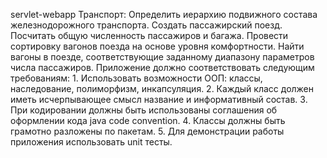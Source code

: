 servlet-webapp Транспорт:
  Определить иерархию подвижного состава железнодорожного транспорта. Создать пассажирский поезд.
  Посчитать общую численность пассажиров и багажа. Провести сортировку вагонов поезда на основе уровня комфортности.
  Найти вагоны в поезде, соответствующие заданному диапазону параметров числа пассажиров.
  Приложение должно соответствовать следующим требованиям:
    1. Использовать возможности ООП: классы, наследование, полиморфизм, инкапсуляция.
    2. Каждый класс должен иметь исчерпывающее смысл название и информативный состав.
    3. При кодировании должны быть использованы соглашения об оформлении кода java code convention.
    4. Классы должны быть грамотно разложены по пакетам.
    5. Для демонстрации работы приложения использовать unit тесты.
